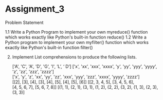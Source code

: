 # Assignment_3

Problem Statement 

1.1 Write a Python Program to implement your own myreduce() function which works exactly  like Python's built-in function reduce() 
1.2 Write a Python program to implement your own myfilter() function which works exactly  like Python's built-in function filter() 

2. Implement List comprehensions to produce the following lists.  

    ['A', 'C', 'A', 'D', 'G', 'I', ’L’, ‘ D’] 
    ['x', 'xx', 'xxx', 'xxxx', 'y', 'yy', 'yyy', 'yyyy', 'z', 'zz', 'zzz', 'zzzz']  
    ['x', 'y', 'z', 'xx', 'yy', 'zz', 'xxx', 'yyy', 'zzz', 'xxxx', 'yyyy', 'zzzz']  
    [[2], [3], [4], [3], [4], [5], [4], [5], [6]] [[2, 3, 4, 5], [3, 4, 5, 6],  
    [4, 5, 6, 7], [5, 6, 7, 8]] 
    [(1, 1), (2, 1), (3, 1), (1, 2), (2, 2), (3, 2), (1, 3), (2, 3), (3, 3)]

